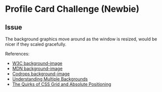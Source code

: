 # Profile Card Challenge (Newbie)

## Issue

The background graphics move around as the window is resized, would be nicer if
they scaled gracefully.

References:

- [W3C background-image](https://drafts.csswg.org/css-backgrounds-3/#background-image)
- [MDN background-image](https://developer.mozilla.org/en-US/docs/Web/CSS/background-image)
- [Codrops background-image](https://tympanus.net/codrops/css_reference/background-image/)
- [Understanding Multiple Backgrounds](https://ishadeed.com/article/css-multiple-backgrounds/)
- [The Quirks of CSS Grid and Absolute Positioning](https://webdesign.tutsplus.com/tutorials/the-quirks-of-css-grid-and-absolute-positioning--cms-31437)
